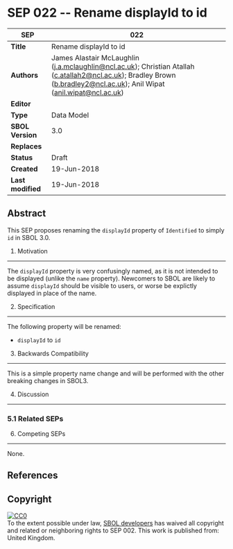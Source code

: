 SEP 022 -- Rename displayId to id
===================================

SEP                     | 022
----------------------|--------------
**Title**                | Rename displayId to id
**Authors**           | James Alastair McLaughlin (j.a.mclaughlin@ncl.ac.uk); Christian Atallah (c.atallah2@ncl.ac.uk); Bradley Brown (b.bradley2@ncl.ac.uk); Anil Wipat (anil.wipat@ncl.ac.uk)
**Editor**            | 
**Type**               | Data Model
**SBOL Version** | 3.0
**Replaces**        | 
**Status**             | Draft
**Created**          | 19-Jun-2018
**Last modified**  | 19-Jun-2018

Abstract
-----------

This SEP proposes renaming the `displayId` property of `Identified` to simply `id` in SBOL 3.0.



1. Motivation
--------------

The `displayId` property is very confusingly named, as it is not intended to be displayed (unlike the `name` property).  Newcomers to SBOL are likely to assume `displayId` should be visible to users, or worse be explictly displayed in place of the name.



2. Specification 
----------------------------------------------

The following property will be renamed:

* `displayId` to `id`


3. Backwards Compatibility <a name='compatibility'></a>
-----------------

This is a simple property name change and will be performed with the other breaking changes in SBOL3.



4. Discussion <a name='discussion'></a>
-----------------

### 5.1 Related SEPs


6. Competing SEPs <a name='competing_seps'></a>
-----------------

None.

References <a name='references'></a>
----------------

Copyright <a name='copyright'></a>
-------------

<p xmlns:dct="http://purl.org/dc/terms/" xmlns:vcard="http://www.w3.org/2001/vcard-rdf/3.0#">
  <a rel="license"
     href="http://creativecommons.org/publicdomain/zero/1.0/">
    <img src="http://i.creativecommons.org/p/zero/1.0/88x31.png" style="border-style: none;" alt="CC0" />
  </a>
  <br />
  To the extent possible under law,
  <a rel="dct:publisher"
     href="sbolstandard.org">
    <span property="dct:title">SBOL developers</span></a>
  has waived all copyright and related or neighboring rights to
  <span property="dct:title">SEP 002</span>.
This work is published from:
<span property="vcard:Country" datatype="dct:ISO3166"
      content="US" about="sbolstandard.org">
  United Kingdom</span>.
</p>

